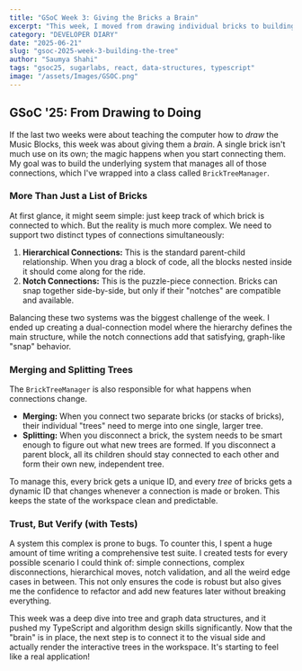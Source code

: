 ```yaml
---
title: "GSoC Week 3: Giving the Bricks a Brain"
excerpt: "This week, I moved from drawing individual bricks to building the 'brain' that manages how they all connect. I developed a BrickTreeManager to handle complex hierarchies, puzzle-like snapping, and tree management."
category: "DEVELOPER DIARY"
date: "2025-06-21"
slug: "gsoc-2025-week-3-building-the-tree"
author: "Saumya Shahi"
tags: "gsoc25, sugarlabs, react, data-structures, typescript"
image: "/assets/Images/GSOC.png"
---
```


## GSoC '25: From Drawing to Doing

If the last two weeks were about teaching the computer how to *draw* the Music Blocks, this week was about giving them a *brain*. A single brick isn't much use on its own; the magic happens when you start connecting them. My goal was to build the underlying system that manages all of those connections, which I've wrapped into a class called `BrickTreeManager`.

### More Than Just a List of Bricks

At first glance, it might seem simple: just keep track of which brick is connected to which. But the reality is much more complex. We need to support two distinct types of connections simultaneously:

1.  **Hierarchical Connections:** This is the standard parent-child relationship. When you drag a block of code, all the blocks nested inside it should come along for the ride.
2.  **Notch Connections:** This is the puzzle-piece connection. Bricks can snap together side-by-side, but only if their "notches" are compatible and available.

Balancing these two systems was the biggest challenge of the week. I ended up creating a dual-connection model where the hierarchy defines the main structure, while the notch connections add that satisfying, graph-like "snap" behavior.

### Merging and Splitting Trees

The `BrickTreeManager` is also responsible for what happens when connections change.

-   **Merging:** When you connect two separate bricks (or stacks of bricks), their individual "trees" need to merge into one single, larger tree.
-   **Splitting:** When you disconnect a brick, the system needs to be smart enough to figure out what new trees are formed. If you disconnect a parent block, all its children should stay connected to each other and form their own new, independent tree.

To manage this, every brick gets a unique ID, and every *tree* of bricks gets a dynamic ID that changes whenever a connection is made or broken. This keeps the state of the workspace clean and predictable.

### Trust, But Verify (with Tests)

A system this complex is prone to bugs. To counter this, I spent a huge amount of time writing a comprehensive test suite. I created tests for every possible scenario I could think of: simple connections, complex disconnections, hierarchical moves, notch validation, and all the weird edge cases in between. This not only ensures the code is robust but also gives me the confidence to refactor and add new features later without breaking everything.

This week was a deep dive into tree and graph data structures, and it pushed my TypeScript and algorithm design skills significantly. Now that the "brain" is in place, the next step is to connect it to the visual side and actually render the interactive trees in the workspace. It's starting to feel like a real application!
